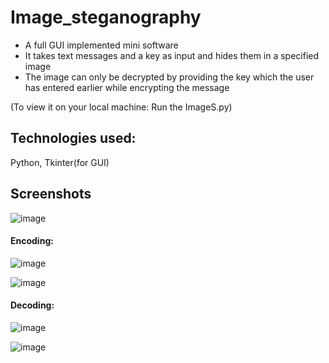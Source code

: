 # Image_steganography
  - A full GUI implemented mini software
  - It takes text messages and a key as input and hides them in a specified image
  - The image can only be decrypted by providing the key which the user has entered earlier while encrypting the message

(To view it on your local machine: Run the ImageS.py)

## Technologies used: 
Python, Tkinter(for GUI)

## Screenshots
![image](https://github.com/t4nm4y/Image_steganography/assets/88146479/3611a032-1210-449b-a45b-c65f8c7d5468)

#### Encoding:
![image](https://github.com/t4nm4y/Image_steganography/assets/88146479/967f777e-96fb-4910-9f64-a84f817be3cf)

![image](https://github.com/t4nm4y/Image_steganography/assets/88146479/3047a05a-6c5d-475e-9d6d-8823fcca8bbc)

#### Decoding:
![image](https://github.com/t4nm4y/Image_steganography/assets/88146479/8013f283-de59-4865-879f-5808607779e0)

![image](https://github.com/t4nm4y/Image_steganography/assets/88146479/c9615e31-7354-4d6e-9e65-bb447aec428e)


